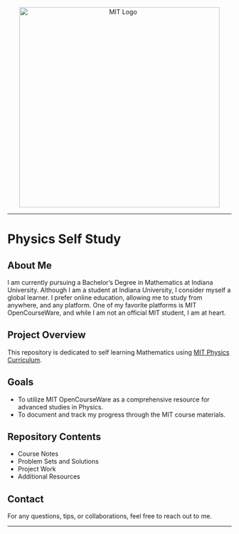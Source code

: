 <p align="center">
    <img src="https://github.com/user-attachments/assets/8eb0941f-4a07-4ee5-9aaa-f8e5053a3258" alt="MIT Logo" style="max-width: 450px; height: 450px;">
</p>

---

# Physics Self Study

## About Me

I am currently pursuing a Bachelor’s Degree in Mathematics at Indiana University. Although I am a student at Indiana University, I consider myself a global learner. I prefer online education, allowing me to study from anywhere, and any platform. One of my favorite platforms is MIT OpenCourseWare, and while I am not an official MIT student, I am at heart.

## Project Overview

This repository is dedicated to self learning Mathematics using [MIT Physics Curriculum](https://docs.google.com/document/d/1CW8sE9ywo62TN0KBZ6tZdhfpyfhgVe2CL6uUotVR1W0/edit?tab=t.0). 

## Goals

- To utilize MIT OpenCourseWare as a comprehensive resource for advanced studies in Physics.
- To document and track my progress through the MIT course materials.


## Repository Contents

- Course Notes
- Problem Sets and Solutions
- Project Work
- Additional Resources

## Contact

For any questions, tips, or collaborations, feel free to reach out to me.

---

